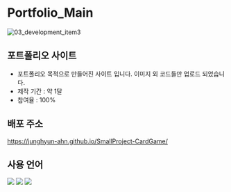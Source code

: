 # Portfolio_Main
![03_development_item3](https://github.com/JungHyun-Ahn/Past_Portfolio/assets/84699689/e6f1885d-e6ee-4f0a-a39b-32b8ba1d5e80)

## 포트폴리오 사이트
* 포트폴리오 목적으로 만들어진 사이트 입니다. 이미지 외 코드들만 업로드 되었습니다.<br/>
* 제작 기간 : 약 1달<br/>
* 참여율 : 100%

## 배포 주소
https://junghyun-ahn.github.io/SmallProject-CardGame/

## 사용 언어
<img src="https://img.shields.io/badge/html5-E34F26?style=for-the-badge&logo=html5&logoColor=white"> <img src="https://img.shields.io/badge/css-1572B6?style=for-the-badge&logo=css3&logoColor=white"> <img src="https://img.shields.io/badge/javascript-F7DF1E?style=for-the-badge&logo=javascript&logoColor=black">

  
